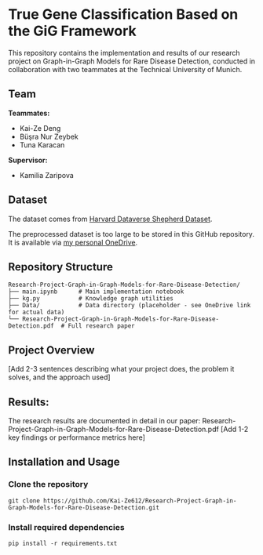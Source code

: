 # True Gene Classification Based on the GiG Framework

This repository contains the implementation and results of our research project on Graph-in-Graph Models for Rare Disease Detection, conducted in collaboration with two teammates at the Technical University of Munich.

## Team

**Teammates:**
* Kai-Ze Deng
* Büşra Nur Zeybek
* Tuna Karacan

**Supervisor:**
* Kamilia Zaripova

## Dataset
The dataset comes from [Harvard Dataverse Shepherd Dataset](https://dataverse.harvard.edu/dataset.xhtml?persistentId=doi:10.7910/DVN/TZTPFL).

The preprocessed dataset is too large to be stored in this GitHub repository. It is available via [my personal OneDrive](https://1drv.ms/f/s!ApjXPmewijhustFXDzvZkjdoujq47A?e=9AUmkl).

## Repository Structure
```
Research-Project-Graph-in-Graph-Models-for-Rare-Disease-Detection/
├── main.ipynb      # Main implementation notebook
├── kg.py           # Knowledge graph utilities
├── Data/           # Data directory (placeholder - see OneDrive link for actual data)
└── Research-Project-Graph-in-Graph-Models-for-Rare-Disease-Detection.pdf  # Full research paper
```

## Project Overview
[Add 2-3 sentences describing what your project does, the problem it solves, and the approach used]

## Results:
The research results are documented in detail in our paper: Research-Project-Graph-in-Graph-Models-for-Rare-Disease-Detection.pdf
[Add 1-2 key findings or performance metrics here]

## Installation and Usage
### Clone the repository
`git clone https://github.com/Kai-Ze612/Research-Project-Graph-in-Graph-Models-for-Rare-Disease-Detection.git`

### Install required dependencies
`pip install -r requirements.txt`
